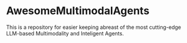 # AwesomeMultimodalAgents
This is a repository for easier keeping abreast of the most cutting-edge LLM-based Multimodality and Inteligent Agents.
